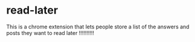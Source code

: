read-later
==========
This is a chrome extension that lets people store a list of the answers and posts they want to read later !!!!!!!!!!
